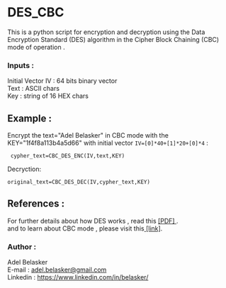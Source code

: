 # DES_CBC
This is a python script for encryption and decryption using the Data Encryption Standard (DES) algorithm in the Cipher Block Chaining (CBC) mode of operation . <br/>

### Inputs :

Initial Vector IV : 64 bits binary vector <br/>
Text : ASCII chars <br/>
Key : string of 16 HEX chars 
<br/>

## Example :

Encrypt the text="Adel Belasker" in CBC mode with the KEY="1f4f8a113b4a5d66" with initial vector ```IV=[0]*40+[1]*20+[0]*4``` :

``` cypher_text=CBC_DES_ENC(IV,text,KEY)``` <br/>

Decryction:

```original_text=CBC_DES_DEC(IV,cypher_text,KEY)```

## References :
For further details about how DES works , read this <a href="http://highered.mheducation.com/sites/dl/free/007070208x/877405/Chapter_06_Data_Encription_Standard.pdf"> [PDF] </a> .<br/>
and to learn about CBC mode , please visit this<a href="https://de.wikipedia.org/wiki/Cipher_Block_Chaining_Mode"> [link]</a>. 


### Author :
Adel Belasker<br/>
E-mail : adel.belasker@gmail.com <br/>
Linkedin : https://www.linkedin.com/in/belasker/




